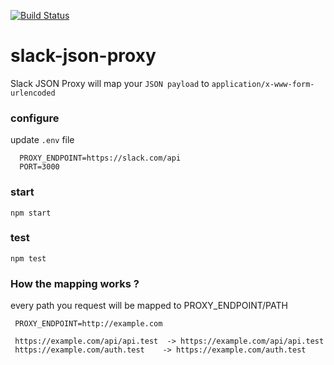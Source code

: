 [![Build Status](https://travis-ci.org/tdantas/slack-json-proxy.svg?branch=master)](https://travis-ci.org/tdantas/slack-json-proxy)

# slack-json-proxy

Slack JSON Proxy will map your `JSON payload` to `application/x-www-form-urlencoded`

### configure
 update `.env` file
  
   ```
     PROXY_ENDPOINT=https://slack.com/api
     PORT=3000
   ```

### start

  ```
  npm start
  ```
  
### test

  ```
  npm test
  ```
  
### How the mapping works ?

 every path you request will be mapped to PROXY_ENDPOINT/PATH  
 
 
```  
 PROXY_ENDPOINT=http://example.com   
 
 https://example.com/api/api.test  -> https://example.com/api/api.test   
 https://example.com/auth.test    -> https://example.com/auth.test   

```


